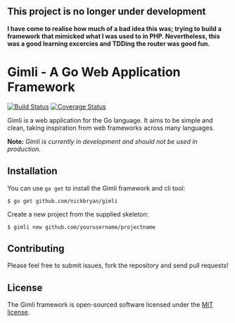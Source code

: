 
## This project is no longer under development
**I have come to realise how much of a bad idea this was; trying to build a framework that mimicked what I was used to in PHP. Nevertheless, this was a good learning excercies and TDDing the router was good fun.**


# Gimli - A Go Web Application Framework

[![Build Status](https://travis-ci.org/nickbryan/gimli.svg?branch=master)](https://travis-ci.org/nickbryan/gimli)
[![Coverage Status](https://coveralls.io/repos/github/nickbryan/gimli/badge.svg?branch=master)](https://coveralls.io/github/nickbryan/gimli?branch=master)

Gimli is a web application for the Go language. It aims to be simple and clean, 
taking inspiration from web frameworks across many languages. 

**Note:** *Gimli is currently in development and should not be used in production.*

## Installation
You can use `go get` to install the Gimli framework and cli tool:

    $ go get github.com/nickbryan/gimli
    
Create a new project from the supplied skeleton:

    $ gimli new github.com/yourusername/projectname

## Contributing

Please feel free to submit issues, fork the repository and send pull requests!

## License

The Gimli framework is open-sourced software licensed under the [MIT license](http://opensource.org/licenses/MIT).
